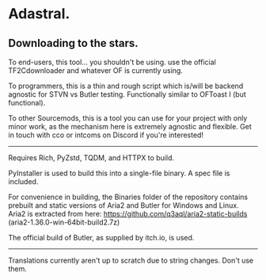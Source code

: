 # Adastral.
## Downloading to the stars.
To end-users, this tool... you shouldn't be using. use the official TF2Cdownloader and whatever OF is currently using.

To programmers, this is a thin and rough script which is/will be backend agnostic for STVN vs Butler testing. Functionally similar to OFToast I (but functional).

To other Sourcemods, this is a tool you can use for your project with only minor work, as the mechanism here is extremely agnostic and flexible. Get in touch with cco or intcoms on Discord if you're interested!

----

Requires Rich, PyZstd, TQDM, and HTTPX to build.

PyInstaller is used to build this into a single-file binary. A spec file is included.

For convenience in building, the Binaries folder of the repository contains prebuilt and static versions of Aria2 and Butler for Windows and Linux. Aria2 is extracted from here: https://github.com/q3aql/aria2-static-builds (aria2-1.36.0-win-64bit-build2.7z)

The official build of Butler, as supplied by itch.io, is used.

----

Translations currently aren't up to scratch due to string changes. Don't use them.
